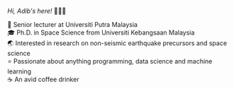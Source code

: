 _Hi, Adib's here!_ 🙋🏼‍♂️

💼 Senior lecturer at Universiti Putra Malaysia\
🎓 Ph.D. in Space Science from Universiti Kebangsaan Malaysia\
🌏 Interested in research on non-seismic earthquake precursors and space science\
⭐ Passionate about anything programming, data science and machine learning\
☕ An avid coffee drinker
